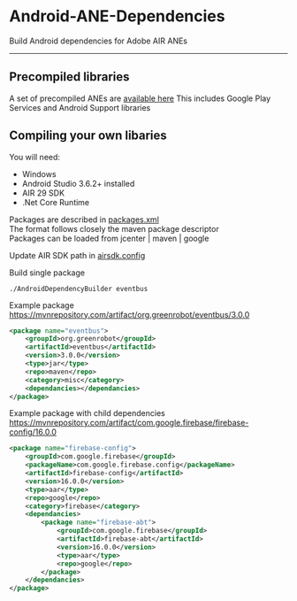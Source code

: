 # Android-ANE-Dependencies

Build Android dependencies for Adobe AIR ANEs

-------------

## Precompiled libraries
A set of precompiled ANEs are [available here](https://github.com/tuarua/Android-ANE-Dependencies/tree/master/anes) This includes Google Play Services and Android Support libraries

## Compiling your own libaries

You will need:
- Windows
- Android Studio 3.6.2+ installed
- AIR 29 SDK
- .Net Core Runtime

Packages are described in [packages.xml](https://github.com/tuarua/Android-ANE-Dependencies/tree/master/bin/packages.xml)   
The format follows closely the maven package descriptor   
Packages can be loaded from jcenter | maven | google   

Update AIR SDK path in [airsdk.config](https://github.com/tuarua/Android-ANE-Dependencies/tree/master/bin/airsdk.config)  

Build single package
```shell
./AndroidDependencyBuilder eventbus
```

Example package  
https://mvnrepository.com/artifact/org.greenrobot/eventbus/3.0.0

```xml
<package name="eventbus">
    <groupId>org.greenrobot</groupId>
    <artifactId>eventbus</artifactId>
    <version>3.0.0</version>
    <type>jar</type>
    <repo>maven</repo>
    <category>misc</category>
    <dependancies></dependancies>
</package>
```


Example package with child dependencies    
https://mvnrepository.com/artifact/com.google.firebase/firebase-config/16.0.0

```xml
<package name="firebase-config">
    <groupId>com.google.firebase</groupId>
    <packageName>com.google.firebase.config</packageName>
    <artifactId>firebase-config</artifactId>
    <version>16.0.0</version>
    <type>aar</type>
    <repo>google</repo>
    <category>firebase</category>
    <dependancies>
        <package name="firebase-abt">
            <groupId>com.google.firebase</groupId>
            <artifactId>firebase-abt</artifactId>
            <version>16.0.0</version>
            <type>aar</type>
            <repo>google</repo>
        </package>
    </dependancies>
</package>
```
